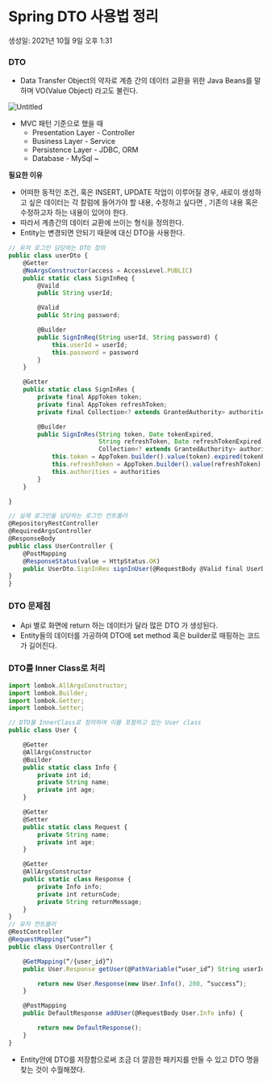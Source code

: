 # Spring DTO 사용법 정리

생성일: 2021년 10월 9일 오후 1:31

### DTO

- Data Transfer Object의 약자로 계층 간의 데이터 교환을 위한 Java Beans를 말하며 VO(Value Object) 라고도 불린다.

![Untitled](Spring%20DTO%20%E1%84%89%E1%85%A1%E1%84%8B%E1%85%AD%E1%86%BC%E1%84%87%E1%85%A5%E1%86%B8%20%E1%84%8C%E1%85%A5%E1%86%BC%E1%84%85%E1%85%B5%20d94ce46157c84253b3d9845d85c47486/Untitled.png)

- MVC 패턴 기준으로 했을 때
    - Presentation Layer - Controller
    - Business Layer - Service
    - Persistence Layer - JDBC, ORM
    - Database - MySql ~

**필요한 이유**

- 어떠한 동적인 조건, 혹은 INSERT, UPDATE 작업이 이루어질 경우, 새로이 생성하고 싶은 데이터는 각 칼럼에 들어가야 할 내용, 수정하고 싶다면 , 기존의 내용 혹은 수정하고자 하는 내용이 있어야 한다.
- 따라서 계층간의 데이터 교환에 쓰이는 형식을 정의한다.
- Entity는 변경되면 안되기 때문에 대신 DTO을 사용한다.

```jsx
// 유저 로그인 담당하는 DTO 정의
public class userDto {
    @Getter
    @NoArgsConstructor(access = AccessLevel.PUBLIC)
    public static class SignInReq {
        @Vaild
        public String userId;

        @Valid
        public String password;

        @Builder
        public SignInReq(String userId, String password) {
            this.userId = userId;
            this.password = password
        }
    }

    @Getter
    public static class SignInRes {
        private final AppToken token;
        private final AppToken refreshToken;
        private final Collection<? extends GrantedAuthority> authorities;

        @Builder
        public SignInRes(String token, Date tokenExpired,
                         String refreshToken, Date refreshTokenExpired,
                         Collection<? extends GrantedAuthority> authorities) {
            this.token = AppToken.builder().value(token).expired(tokenExpired).build();
            this.refreshToken = AppToken.builder().value(refreshToken).expired(refreshTokenExpired).build();
            this.authorities = authorities
        }
    }

}

// 실제 로그인을 담당하는 로그인 컨트롤러
@RepositoryRestController
@RequiredArgsController
@ResponseBody
public class UserController {
	@PostMapping
	@ResponseStatus(value = HttpStatus.OK)
	public UserDto.SignInRes signInUser(@RequestBody @Valid final UserDto.SignInReq dto) {
}
}
```

### DTO 문제점

- Api 별로 화면에 return 하는 데이터가 달라 많은 DTO 가 생성된다.
- Entity들의 데이터를 가공하여 DTO에 set method 혹은 builder로 매핑하는 코드가 길어진다.

### DTO를 Inner Class로 처리

```jsx
import lombok.AllArgsConstructor;
import lombok.Builder;
import lombok.Getter;
import lombok.Setter;

// DTO를 InnerClass로 정의하여 이를 포함하고 있는 User class
public class User {

    @Getter
    @AllArgsConstructor
    @Builder
    public static class Info {
        private int id;
        private String name;
        private int age;
    }

    @Getter
    @Setter
    public static class Request {
        private String name;
        private int age;
    }

    @Getter
    @AllArgsConstructor
    public static class Response {
        private Info info;
        private int returnCode;
        private String returnMessage;
    }
}
// 유저 컨트롤러
@RestController
@RequestMapping(“user”)
public class UserController {

    @GetMapping(“/{user_id}”)
    public User.Response getUser(@PathVariable(“user_id”) String userId) {

        return new User.Response(new User.Info(), 200, “success”);
    }

    @PostMapping
    public DefaultResponse addUser(@RequestBody User.Info info) {

        return new DefaultResponse();
    }
}
```

- Entity안에 DTO를 저장함으로써 조금 더 깔끔한 패키지를 만들 수 있고 DTO 명을 찾는 것이 수월해졌다.